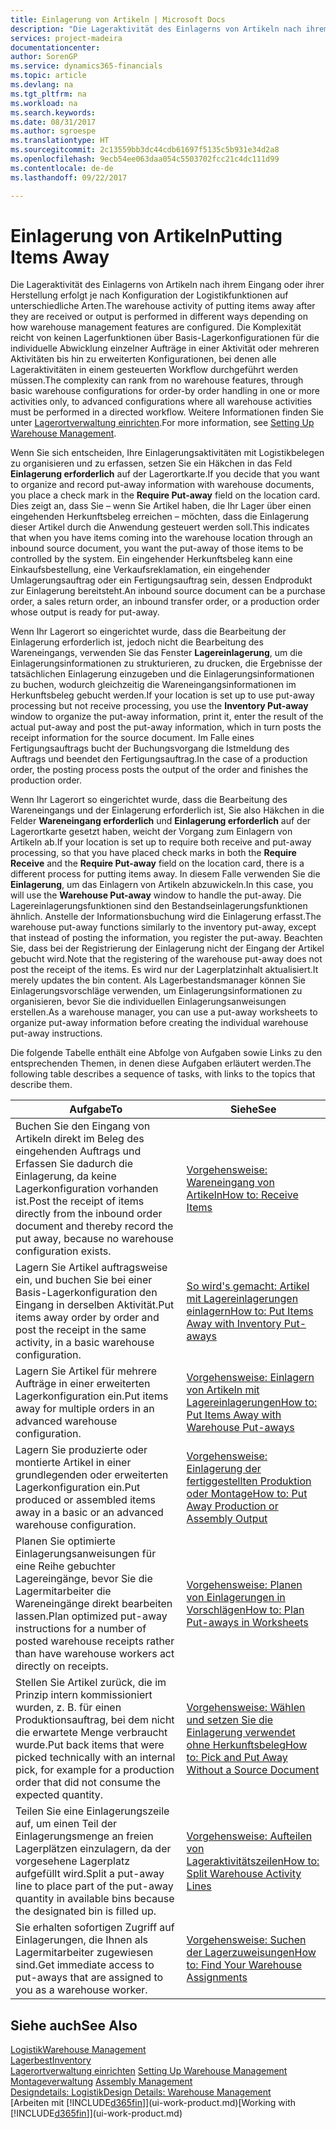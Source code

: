 ```yaml
---
title: Einlagerung von Artikeln | Microsoft Docs
description: "Die Lageraktivität des Einlagerns von Artikeln nach ihrem Eingang oder ihrer Herstellung erfolgt je nach Konfiguration der Logistikfunktionen auf unterschiedliche Arten."
services: project-madeira
documentationcenter: 
author: SorenGP
ms.service: dynamics365-financials
ms.topic: article
ms.devlang: na
ms.tgt_pltfrm: na
ms.workload: na
ms.search.keywords: 
ms.date: 08/31/2017
ms.author: sgroespe
ms.translationtype: HT
ms.sourcegitcommit: 2c13559bb3dc44cdb61697f5135c5b931e34d2a8
ms.openlocfilehash: 9ecb54ee063daa054c5503702fcc21c4dc111d99
ms.contentlocale: de-de
ms.lasthandoff: 09/22/2017

---
```

# <a name="putting-items-away"></a><span data-ttu-id="1ec77-103">Einlagerung von Artikeln</span><span class="sxs-lookup"><span data-stu-id="1ec77-103">Putting Items Away</span></span>
<span data-ttu-id="1ec77-104">Die Lageraktivität des Einlagerns von Artikeln nach ihrem Eingang oder ihrer Herstellung erfolgt je nach Konfiguration der Logistikfunktionen auf unterschiedliche Arten.</span><span class="sxs-lookup"><span data-stu-id="1ec77-104">The warehouse activity of putting items away after they are received or output is performed in different ways depending on how warehouse management features are configured.</span></span> <span data-ttu-id="1ec77-105">Die Komplexität reicht von keinen Lagerfunktionen über Basis-Lagerkonfigurationen für die individuelle Abwicklung einzelner Aufträge in einer Aktivität oder mehreren Aktivitäten bis hin zu erweiterten Konfigurationen, bei denen alle Lageraktivitäten in einem gesteuerten Workflow durchgeführt werden müssen.</span><span class="sxs-lookup"><span data-stu-id="1ec77-105">The complexity can rank from no warehouse features, through basic warehouse configurations for order-by order handling in one or more activities only, to advanced configurations where all warehouse activities must be performed in a directed workflow.</span></span> <span data-ttu-id="1ec77-106">Weitere Informationen finden Sie unter [Lagerortverwaltung einrichten](warehouse-setup-warehouse.md).</span><span class="sxs-lookup"><span data-stu-id="1ec77-106">For more information, see [Setting Up Warehouse Management](warehouse-setup-warehouse.md).</span></span>

<span data-ttu-id="1ec77-107">Wenn Sie sich entscheiden, Ihre Einlagerungsaktivitäten mit Logistikbelegen zu organisieren und zu erfassen, setzen Sie ein Häkchen in das Feld **Einlagerung erforderlich** auf der Lagerortkarte.</span><span class="sxs-lookup"><span data-stu-id="1ec77-107">If you decide that you want to organize and record put-away information with warehouse documents, you place a check mark in the **Require Put-away** field on the location card.</span></span> <span data-ttu-id="1ec77-108">Dies zeigt an, dass Sie – wenn Sie Artikel haben, die Ihr Lager über einen eingehenden Herkunftsbeleg erreichen – möchten, dass die Einlagerung dieser Artikel durch die Anwendung gesteuert werden soll.</span><span class="sxs-lookup"><span data-stu-id="1ec77-108">This indicates that when you have items coming into the warehouse location through an inbound source document, you want the put-away of those items to be controlled by the system.</span></span> <span data-ttu-id="1ec77-109">Ein eingehender Herkunftsbeleg kann eine Einkaufsbestellung, eine Verkaufsreklamation, ein eingehender Umlagerungsauftrag oder ein Fertigungsauftrag sein, dessen Endprodukt zur Einlagerung bereitsteht.</span><span class="sxs-lookup"><span data-stu-id="1ec77-109">An inbound source document can be a purchase order, a sales return order, an inbound transfer order, or a production order whose output is ready for put-away.</span></span>  

<span data-ttu-id="1ec77-110">Wenn Ihr Lagerort so eingerichtet wurde, dass die Bearbeitung der Einlagerung erforderlich ist, jedoch nicht die Bearbeitung des Wareneingangs, verwenden Sie das Fenster **Lagereinlagerung**, um die Einlagerungsinformationen zu strukturieren, zu drucken, die Ergebnisse der tatsächlichen Einlagerung einzugeben und die Einlagerungsinformationen zu buchen, wodurch gleichzeitig die Wareneingangsinformationen im Herkunftsbeleg gebucht werden.</span><span class="sxs-lookup"><span data-stu-id="1ec77-110">If your location is set up to use put-away processing but not receive processing, you use the **Inventory Put-away** window to organize the put-away information, print it, enter the result of the actual put-away and post the put-away information, which in turn posts the receipt information for the source document.</span></span> <span data-ttu-id="1ec77-111">Im Falle eines Fertigungsauftrags bucht der Buchungsvorgang die Istmeldung des Auftrags und beendet den Fertigungsauftrag.</span><span class="sxs-lookup"><span data-stu-id="1ec77-111">In the case of a production order, the posting process posts the output of the order and finishes the production order.</span></span>

<span data-ttu-id="1ec77-112">Wenn Ihr Lagerort so eingerichtet wurde, dass die Bearbeitung des Wareneingangs und der Einlagerung erforderlich ist, Sie also Häkchen in die Felder **Wareneingang erforderlich** und **Einlagerung erforderlich** auf der Lagerortkarte gesetzt haben, weicht der Vorgang zum Einlagern von Artikeln ab.</span><span class="sxs-lookup"><span data-stu-id="1ec77-112">If your location is set up to require both receive and put-away processing, so that you have placed check marks in both the **Require Receive** and the **Require Put-away** field on the location card, there is a different process for putting items away.</span></span> <span data-ttu-id="1ec77-113">In diesem Falle verwenden Sie die **Einlagerung**, um das Einlagern von Artikeln abzuwickeln.</span><span class="sxs-lookup"><span data-stu-id="1ec77-113">In this case, you will use the **Warehouse Put-away** window to handle the put-away.</span></span> <span data-ttu-id="1ec77-114">Die Lagereinlagerungsfunktionen sind den Bestandseinlagerungsfunktionen ähnlich. Anstelle der Informationsbuchung wird die Einlagerung erfasst.</span><span class="sxs-lookup"><span data-stu-id="1ec77-114">The warehouse put-away functions similarly to the inventory put-away, except that instead of posting the information, you register the put-away.</span></span> <span data-ttu-id="1ec77-115">Beachten Sie, dass bei der Registrierung der Einlagerung nicht der Eingang der Artikel gebucht wird.</span><span class="sxs-lookup"><span data-stu-id="1ec77-115">Note that the registering of the warehouse put-away does not post the receipt of the items.</span></span> <span data-ttu-id="1ec77-116">Es wird nur der Lagerplatzinhalt aktualisiert.</span><span class="sxs-lookup"><span data-stu-id="1ec77-116">It merely updates the bin content.</span></span> <span data-ttu-id="1ec77-117">Als Lagerbestandsmanager können Sie Einlagerungsvorschläge verwenden, um Einlagerungsinformationen zu organisieren, bevor Sie die individuellen Einlagerungsanweisungen erstellen.</span><span class="sxs-lookup"><span data-stu-id="1ec77-117">As a warehouse manager, you can use a put-away worksheets to organize put-away information before creating the individual warehouse put-away instructions.</span></span>

<span data-ttu-id="1ec77-118">Die folgende Tabelle enthält eine Abfolge von Aufgaben sowie Links zu den entsprechenden Themen, in denen diese Aufgaben erläutert werden.</span><span class="sxs-lookup"><span data-stu-id="1ec77-118">The following table describes a sequence of tasks, with links to the topics that describe them.</span></span>   

|<span data-ttu-id="1ec77-119">**Aufgabe**</span><span class="sxs-lookup"><span data-stu-id="1ec77-119">**To**</span></span>|<span data-ttu-id="1ec77-120">**Siehe**</span><span class="sxs-lookup"><span data-stu-id="1ec77-120">**See**</span></span>|  
|------------|-------------|  
|<span data-ttu-id="1ec77-121">Buchen Sie den Eingang von Artikeln direkt im Beleg des eingehenden Auftrags und Erfassen Sie dadurch die Einlagerung, da keine Lagerkonfiguration vorhanden ist.</span><span class="sxs-lookup"><span data-stu-id="1ec77-121">Post the receipt of items directly from the inbound order document and thereby record the put away, because no warehouse configuration exists.</span></span>|[<span data-ttu-id="1ec77-122">Vorgehensweise: Wareneingang von Artikeln</span><span class="sxs-lookup"><span data-stu-id="1ec77-122">How to: Receive Items</span></span>](warehouse-how-receive-items.md)|  
|<span data-ttu-id="1ec77-123">Lagern Sie Artikel auftragsweise ein, und buchen Sie bei einer Basis-Lagerkonfiguration den Eingang in derselben Aktivität.</span><span class="sxs-lookup"><span data-stu-id="1ec77-123">Put items away order by order and post the receipt in the same activity, in a basic warehouse configuration.</span></span>|[<span data-ttu-id="1ec77-124">So wird's gemacht: Artikel mit Lagereinlagerungen einlagern</span><span class="sxs-lookup"><span data-stu-id="1ec77-124">How to: Put Items Away with Inventory Put-aways</span></span>](warehouse-how-to-put-items-away-with-inventory-put-aways.md)|  
|<span data-ttu-id="1ec77-125">Lagern Sie Artikel für mehrere Aufträge in einer erweiterten Lagerkonfiguration ein.</span><span class="sxs-lookup"><span data-stu-id="1ec77-125">Put items away for multiple orders in an advanced warehouse configuration.</span></span>|[<span data-ttu-id="1ec77-126">Vorgehensweise: Einlagern von Artikeln mit Lagereinlagerungen</span><span class="sxs-lookup"><span data-stu-id="1ec77-126">How to: Put Items Away with Warehouse Put-aways</span></span>](warehouse-how-to-put-items-away-with-warehouse-put-aways.md)|  
|<span data-ttu-id="1ec77-127">Lagern Sie produzierte oder montierte Artikel in einer grundlegenden oder erweiterten Lagerkonfiguration ein.</span><span class="sxs-lookup"><span data-stu-id="1ec77-127">Put produced or assembled items away in a basic or an advanced warehouse configuration.</span></span>|[<span data-ttu-id="1ec77-128">Vorgehensweise: Einlagerung der fertiggestellten Produktion oder Montage</span><span class="sxs-lookup"><span data-stu-id="1ec77-128">How to: Put Away Production or Assembly Output</span></span>](warehouse-how-to-put-away-production-output.md)|
|<span data-ttu-id="1ec77-129">Planen Sie optimierte Einlagerungsanweisungen für eine Reihe gebuchter Lagereingänge, bevor Sie die Lagermitarbeiter die Wareneingänge direkt bearbeiten lassen.</span><span class="sxs-lookup"><span data-stu-id="1ec77-129">Plan optimized put-away instructions for a number of posted warehouse receipts rather than have warehouse workers act directly on receipts.</span></span>|[<span data-ttu-id="1ec77-130">Vorgehensweise: Planen von Einlagerungen in Vorschlägen</span><span class="sxs-lookup"><span data-stu-id="1ec77-130">How to: Plan Put-aways in Worksheets</span></span>](warehouse-how-to-plan-put-aways-in-worksheets.md)|  
|<span data-ttu-id="1ec77-131">Stellen Sie Artikel zurück, die im Prinzip intern kommissioniert wurden, z. B. für einen Produktionsauftrag, bei dem nicht die erwartete Menge verbraucht wurde.</span><span class="sxs-lookup"><span data-stu-id="1ec77-131">Put back items that were picked technically with an internal pick, for example for a production order that did not consume the expected quantity.</span></span>|[<span data-ttu-id="1ec77-132">Vorgehensweise: Wählen und setzen Sie die Einlagerung verwendet ohne Herkunftsbeleg</span><span class="sxs-lookup"><span data-stu-id="1ec77-132">How to: Pick and Put Away Without a Source Document</span></span>](warehouse-how-to-create-put-aways-from-internal-put-aways.md)|
|<span data-ttu-id="1ec77-133">Teilen Sie eine Einlagerungszeile auf, um einen Teil der Einlagerungsmenge an freien Lagerplätzen einzulagern, da der vorgesehene Lagerplatz aufgefüllt wird.</span><span class="sxs-lookup"><span data-stu-id="1ec77-133">Split a put-away line to place part of the put-away quantity in available bins because the designated bin is filled up.</span></span>|[<span data-ttu-id="1ec77-134">Vorgehensweise: Aufteilen von Lageraktivitätszeilen</span><span class="sxs-lookup"><span data-stu-id="1ec77-134">How to: Split Warehouse Activity Lines</span></span>](warehouse-how-to-split-warehouse-activity-lines.md)|
|<span data-ttu-id="1ec77-135">Sie erhalten sofortigen Zugriff auf Einlagerungen, die Ihnen als Lagermitarbeiter zugewiesen sind.</span><span class="sxs-lookup"><span data-stu-id="1ec77-135">Get immediate access to put-aways that are assigned to you as a warehouse worker.</span></span>|[<span data-ttu-id="1ec77-136">Vorgehensweise: Suchen der Lagerzuweisungen</span><span class="sxs-lookup"><span data-stu-id="1ec77-136">How to: Find Your Warehouse Assignments</span></span>](warehouse-how-to-find-your-warehouse-assignments.md)|    

## <a name="see-also"></a><span data-ttu-id="1ec77-137">Siehe auch</span><span class="sxs-lookup"><span data-stu-id="1ec77-137">See Also</span></span>  
[<span data-ttu-id="1ec77-138">Logistik</span><span class="sxs-lookup"><span data-stu-id="1ec77-138">Warehouse Management</span></span>](warehouse-manage-warehouse.md)  
[<span data-ttu-id="1ec77-139">Lagerbest</span><span class="sxs-lookup"><span data-stu-id="1ec77-139">Inventory</span></span>](inventory-manage-inventory.md)  
<span data-ttu-id="1ec77-140">[Lagerortverwaltung einrichten](warehouse-setup-warehouse.md)   </span><span class="sxs-lookup"><span data-stu-id="1ec77-140">[Setting Up Warehouse Management](warehouse-setup-warehouse.md)   </span></span>  
<span data-ttu-id="1ec77-141">[Montageverwaltung](assembly-assemble-items.md)  </span><span class="sxs-lookup"><span data-stu-id="1ec77-141">[Assembly Management](assembly-assemble-items.md)  </span></span>  
[<span data-ttu-id="1ec77-142">Designdetails: Logistik</span><span class="sxs-lookup"><span data-stu-id="1ec77-142">Design Details: Warehouse Management</span></span>](design-details-warehouse-management.md)  
<span data-ttu-id="1ec77-143">[Arbeiten mit [!INCLUDE[d365fin](includes/d365fin_md.md)]](ui-work-product.md)</span><span class="sxs-lookup"><span data-stu-id="1ec77-143">[Working with [!INCLUDE[d365fin](includes/d365fin_md.md)]](ui-work-product.md)</span></span>  

